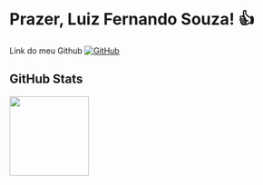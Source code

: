 # Prazer, Luiz Fernando Souza! 👍

Link do meu Github 
[![GitHub](https://img.shields.io/badge/GitHub-100000?style=for-the-badge&logo=github&logoColor=white)](https://github.com/lzsouza987)

## GitHub Stats
<div>
   <img height="140cm" src="https://github-readme-stats.vercel.app/api/top-langs/?username=lzsouza987&layout=compact&langs_count=16&theme=dark"/>
</div>

